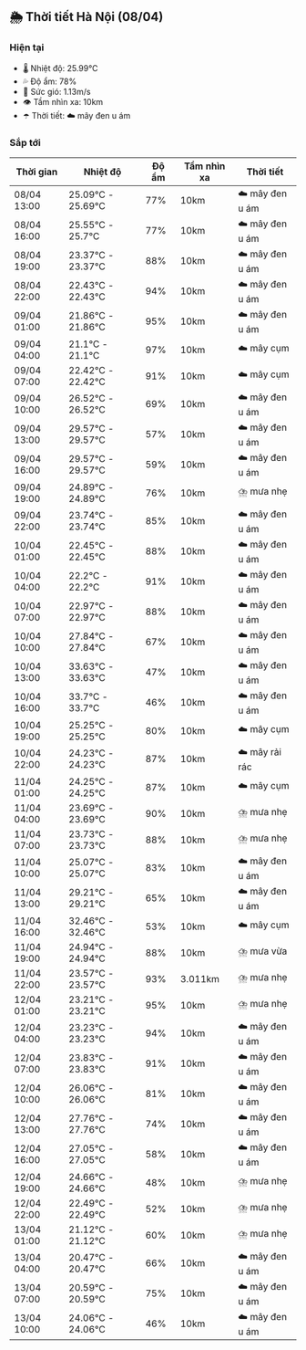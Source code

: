 ## 🌦️ Thời tiết Hà Nội (08/04)

### Hiện tại

- 🌡️ Nhiệt độ: 25.99℃
- 💦 Độ ẩm: 78%
- 💨 Sức gió: 1.13m/s
- 👁️ Tầm nhìn xa: 10km
- ☂️ Thời tiết: ☁️ mây đen u ám

### Sắp tới

| Thời gian | Nhiệt độ | Độ ẩm | Tầm nhìn xa | Thời tiết |
| --- | --- | --- | --- | --- |
| 08/04 13:00 | 25.09℃ - 25.69℃ | 77% | 10km | ☁️ mây đen u ám |
| 08/04 16:00 | 25.55℃ - 25.7℃ | 77% | 10km | ☁️ mây đen u ám |
| 08/04 19:00 | 23.37℃ - 23.37℃ | 88% | 10km | ☁️ mây đen u ám |
| 08/04 22:00 | 22.43℃ - 22.43℃ | 94% | 10km | ☁️ mây đen u ám |
| 09/04 01:00 | 21.86℃ - 21.86℃ | 95% | 10km | ☁️ mây đen u ám |
| 09/04 04:00 | 21.1℃ - 21.1℃ | 97% | 10km | ☁️ mây cụm |
| 09/04 07:00 | 22.42℃ - 22.42℃ | 91% | 10km | ☁️ mây cụm |
| 09/04 10:00 | 26.52℃ - 26.52℃ | 69% | 10km | ☁️ mây đen u ám |
| 09/04 13:00 | 29.57℃ - 29.57℃ | 57% | 10km | ☁️ mây đen u ám |
| 09/04 16:00 | 29.57℃ - 29.57℃ | 59% | 10km | ☁️ mây đen u ám |
| 09/04 19:00 | 24.89℃ - 24.89℃ | 76% | 10km | ⛈️ mưa nhẹ |
| 09/04 22:00 | 23.74℃ - 23.74℃ | 85% | 10km | ☁️ mây đen u ám |
| 10/04 01:00 | 22.45℃ - 22.45℃ | 88% | 10km | ☁️ mây đen u ám |
| 10/04 04:00 | 22.2℃ - 22.2℃ | 91% | 10km | ☁️ mây đen u ám |
| 10/04 07:00 | 22.97℃ - 22.97℃ | 88% | 10km | ☁️ mây đen u ám |
| 10/04 10:00 | 27.84℃ - 27.84℃ | 67% | 10km | ☁️ mây đen u ám |
| 10/04 13:00 | 33.63℃ - 33.63℃ | 47% | 10km | ☁️ mây đen u ám |
| 10/04 16:00 | 33.7℃ - 33.7℃ | 46% | 10km | ☁️ mây đen u ám |
| 10/04 19:00 | 25.25℃ - 25.25℃ | 80% | 10km | ☁️ mây cụm |
| 10/04 22:00 | 24.23℃ - 24.23℃ | 87% | 10km | ☁️ mây rải rác |
| 11/04 01:00 | 24.25℃ - 24.25℃ | 87% | 10km | ☁️ mây cụm |
| 11/04 04:00 | 23.69℃ - 23.69℃ | 90% | 10km | ⛈️ mưa nhẹ |
| 11/04 07:00 | 23.73℃ - 23.73℃ | 88% | 10km | ⛈️ mưa nhẹ |
| 11/04 10:00 | 25.07℃ - 25.07℃ | 83% | 10km | ☁️ mây đen u ám |
| 11/04 13:00 | 29.21℃ - 29.21℃ | 65% | 10km | ☁️ mây đen u ám |
| 11/04 16:00 | 32.46℃ - 32.46℃ | 53% | 10km | ☁️ mây cụm |
| 11/04 19:00 | 24.94℃ - 24.94℃ | 88% | 10km | ⛈️ mưa vừa |
| 11/04 22:00 | 23.57℃ - 23.57℃ | 93% | 3.011km | ⛈️ mưa nhẹ |
| 12/04 01:00 | 23.21℃ - 23.21℃ | 95% | 10km | ⛈️ mưa nhẹ |
| 12/04 04:00 | 23.23℃ - 23.23℃ | 94% | 10km | ☁️ mây đen u ám |
| 12/04 07:00 | 23.83℃ - 23.83℃ | 91% | 10km | ☁️ mây đen u ám |
| 12/04 10:00 | 26.06℃ - 26.06℃ | 81% | 10km | ☁️ mây đen u ám |
| 12/04 13:00 | 27.76℃ - 27.76℃ | 74% | 10km | ☁️ mây đen u ám |
| 12/04 16:00 | 27.05℃ - 27.05℃ | 58% | 10km | ☁️ mây đen u ám |
| 12/04 19:00 | 24.66℃ - 24.66℃ | 48% | 10km | ⛈️ mưa nhẹ |
| 12/04 22:00 | 22.49℃ - 22.49℃ | 52% | 10km | ⛈️ mưa nhẹ |
| 13/04 01:00 | 21.12℃ - 21.12℃ | 60% | 10km | ⛈️ mưa nhẹ |
| 13/04 04:00 | 20.47℃ - 20.47℃ | 66% | 10km | ☁️ mây đen u ám |
| 13/04 07:00 | 20.59℃ - 20.59℃ | 75% | 10km | ☁️ mây đen u ám |
| 13/04 10:00 | 24.06℃ - 24.06℃ | 46% | 10km | ☁️ mây đen u ám |
